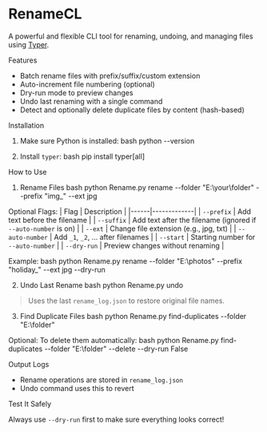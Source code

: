# RenameCL

A powerful and flexible CLI tool for renaming, undoing, and managing files using [Typer](https://typer.tiangolo.com/).

Features

-  Batch rename files with prefix/suffix/custom extension
-  Auto-increment file numbering (optional)
-  Dry-run mode to preview changes
-  Undo last renaming with a single command
-  Detect and optionally delete duplicate files by content (hash-based)

Installation

1. Make sure Python is installed:
bash
python --version

2. Install `typer`:
bash
pip install typer[all]

How to Use
1. Rename Files
bash
python Rename.py rename --folder "E:\your\folder" --prefix "img_" --ext jpg

Optional Flags:
| Flag | Description |
|------|-------------|
| `--prefix`      | Add text before the filename |
| `--suffix`      | Add text after the filename (ignored if `--auto-number` is on) |
| `--ext`         | Change file extension (e.g., jpg, txt) |
| `--auto-number` | Add `_1`, `_2`, ... after filenames |
| `--start`       | Starting number for `--auto-number` |
| `--dry-run`     | Preview changes without renaming |

Example:
bash
python Rename.py rename --folder "E:\photos" --prefix "holiday_" --ext jpg --dry-run

2. Undo Last Rename
bash
python Rename.py undo

> Uses the last `rename_log.json` to restore original file names.

3. Find Duplicate Files
bash
python Rename.py find-duplicates --folder "E:\folder"

Optional:
To delete them automatically:
bash
python Rename.py find-duplicates --folder "E:\folder" --delete --dry-run False

Output Logs
- Rename operations are stored in `rename_log.json`
- Undo command uses this to revert

Test It Safely

Always use `--dry-run` first to make sure everything looks correct!
